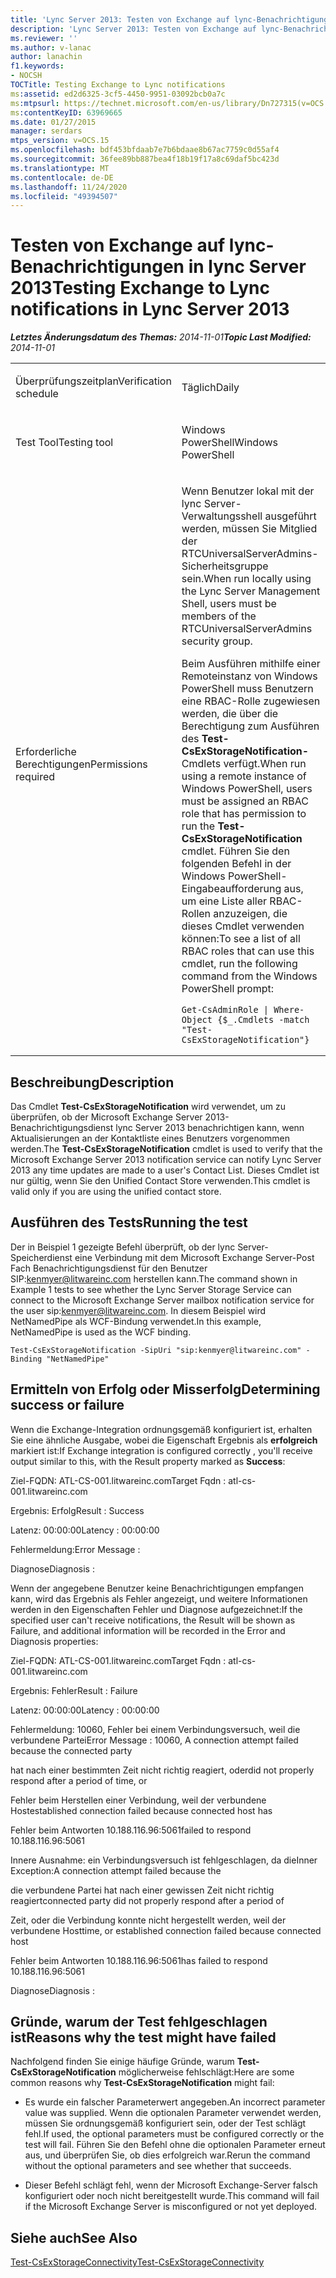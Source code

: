 ```yaml
---
title: 'Lync Server 2013: Testen von Exchange auf lync-Benachrichtigungen'
description: 'Lync Server 2013: Testen von Exchange auf lync-Benachrichtigungen'
ms.reviewer: ''
ms.author: v-lanac
author: lanachin
f1.keywords:
- NOCSH
TOCTitle: Testing Exchange to Lync notifications
ms:assetid: ed2d6325-3cf5-4450-9951-03092bcb0a7c
ms:mtpsurl: https://technet.microsoft.com/en-us/library/Dn727315(v=OCS.15)
ms:contentKeyID: 63969665
ms.date: 01/27/2015
manager: serdars
mtps_version: v=OCS.15
ms.openlocfilehash: bdf453bfdaab7e7b6bdaae8b67ac7759c0d55af4
ms.sourcegitcommit: 36fee89bb887bea4f18b19f17a8c69daf5bc423d
ms.translationtype: MT
ms.contentlocale: de-DE
ms.lasthandoff: 11/24/2020
ms.locfileid: "49394507"
---
```

# <a name="testing-exchange-to-lync-notifications-in-lync-server-2013"></a><span data-ttu-id="4b694-103">Testen von Exchange auf lync-Benachrichtigungen in lync Server 2013</span><span class="sxs-lookup"><span data-stu-id="4b694-103">Testing Exchange to Lync notifications in Lync Server 2013</span></span>

<div data-xmlns="http://www.w3.org/1999/xhtml">

<div class="topic" data-xmlns="http://www.w3.org/1999/xhtml" data-msxsl="urn:schemas-microsoft-com:xslt" data-cs="https://msdn.microsoft.com/">

<div data-asp="https://msdn2.microsoft.com/asp">



</div>

<div id="mainSection">

<div id="mainBody"><span data-ttu-id="4b694-104">

<span> </span></span><span class="sxs-lookup"><span data-stu-id="4b694-104">

<span> </span></span></span>

<span data-ttu-id="4b694-105">_**Letztes Änderungsdatum des Themas:** 2014-11-01_</span><span class="sxs-lookup"><span data-stu-id="4b694-105">_**Topic Last Modified:** 2014-11-01_</span></span>


<table>
<colgroup>
<col style="width: 50%" />
<col style="width: 50%" />
</colgroup>
<tbody>
<tr class="odd">
<td><p><span data-ttu-id="4b694-106">Überprüfungszeitplan</span><span class="sxs-lookup"><span data-stu-id="4b694-106">Verification schedule</span></span></p></td>
<td><p><span data-ttu-id="4b694-107">Täglich</span><span class="sxs-lookup"><span data-stu-id="4b694-107">Daily</span></span></p></td>
</tr>
<tr class="even">
<td><p><span data-ttu-id="4b694-108">Test Tool</span><span class="sxs-lookup"><span data-stu-id="4b694-108">Testing tool</span></span></p></td>
<td><p><span data-ttu-id="4b694-109">Windows PowerShell</span><span class="sxs-lookup"><span data-stu-id="4b694-109">Windows PowerShell</span></span></p></td>
</tr>
<tr class="odd">
<td><p><span data-ttu-id="4b694-110">Erforderliche Berechtigungen</span><span class="sxs-lookup"><span data-stu-id="4b694-110">Permissions required</span></span></p></td>
<td><p><span data-ttu-id="4b694-111">Wenn Benutzer lokal mit der lync Server-Verwaltungsshell ausgeführt werden, müssen Sie Mitglied der RTCUniversalServerAdmins-Sicherheitsgruppe sein.</span><span class="sxs-lookup"><span data-stu-id="4b694-111">When run locally using the Lync Server Management Shell, users must be members of the RTCUniversalServerAdmins security group.</span></span></p>
<p><span data-ttu-id="4b694-112">Beim Ausführen mithilfe einer Remoteinstanz von Windows PowerShell muss Benutzern eine RBAC-Rolle zugewiesen werden, die über die Berechtigung zum Ausführen des <strong>Test-CsExStorageNotification-</strong> Cmdlets verfügt.</span><span class="sxs-lookup"><span data-stu-id="4b694-112">When run using a remote instance of Windows PowerShell, users must be assigned an RBAC role that has permission to run the <strong>Test-CsExStorageNotification</strong> cmdlet.</span></span> <span data-ttu-id="4b694-113">Führen Sie den folgenden Befehl in der Windows PowerShell-Eingabeaufforderung aus, um eine Liste aller RBAC-Rollen anzuzeigen, die dieses Cmdlet verwenden können:</span><span class="sxs-lookup"><span data-stu-id="4b694-113">To see a list of all RBAC roles that can use this cmdlet, run the following command from the Windows PowerShell prompt:</span></span></p>
<pre><code>Get-CsAdminRole | Where-Object {$_.Cmdlets -match &quot;Test-CsExStorageNotification&quot;}</code></pre></td>
</tr>
</tbody>
</table>


<div>

## <a name="description"></a><span data-ttu-id="4b694-114">Beschreibung</span><span class="sxs-lookup"><span data-stu-id="4b694-114">Description</span></span>

<span data-ttu-id="4b694-115">Das Cmdlet **Test-CsExStorageNotification** wird verwendet, um zu überprüfen, ob der Microsoft Exchange Server 2013-Benachrichtigungsdienst lync Server 2013 benachrichtigen kann, wenn Aktualisierungen an der Kontaktliste eines Benutzers vorgenommen werden.</span><span class="sxs-lookup"><span data-stu-id="4b694-115">The **Test-CsExStorageNotification** cmdlet is used to verify that the Microsoft Exchange Server 2013 notification service can notify Lync Server 2013 any time updates are made to a user's Contact List.</span></span> <span data-ttu-id="4b694-116">Dieses Cmdlet ist nur gültig, wenn Sie den Unified Contact Store verwenden.</span><span class="sxs-lookup"><span data-stu-id="4b694-116">This cmdlet is valid only if you are using the unified contact store.</span></span>

</div>

<div>

## <a name="running-the-test"></a><span data-ttu-id="4b694-117">Ausführen des Tests</span><span class="sxs-lookup"><span data-stu-id="4b694-117">Running the test</span></span>

<span data-ttu-id="4b694-118">Der in Beispiel 1 gezeigte Befehl überprüft, ob der lync Server-Speicherdienst eine Verbindung mit dem Microsoft Exchange Server-Post Fach Benachrichtigungsdienst für den Benutzer SIP:kenmyer@litwareinc.com herstellen kann.</span><span class="sxs-lookup"><span data-stu-id="4b694-118">The command shown in Example 1 tests to see whether the Lync Server Storage Service can connect to the Microsoft Exchange Server mailbox notification service for the user sip:kenmyer@litwareinc.com.</span></span> <span data-ttu-id="4b694-119">In diesem Beispiel wird NetNamedPipe als WCF-Bindung verwendet.</span><span class="sxs-lookup"><span data-stu-id="4b694-119">In this example, NetNamedPipe is used as the WCF binding.</span></span>

    Test-CsExStorageNotification -SipUri "sip:kenmyer@litwareinc.com" -Binding "NetNamedPipe"

</div>

<div>

## <a name="determining-success-or-failure"></a><span data-ttu-id="4b694-120">Ermitteln von Erfolg oder Misserfolg</span><span class="sxs-lookup"><span data-stu-id="4b694-120">Determining success or failure</span></span>

<span data-ttu-id="4b694-121">Wenn die Exchange-Integration ordnungsgemäß konfiguriert ist, erhalten Sie eine ähnliche Ausgabe, wobei die Eigenschaft Ergebnis als **erfolgreich** markiert ist:</span><span class="sxs-lookup"><span data-stu-id="4b694-121">If Exchange integration is configured correctly , you'll receive output similar to this, with the Result property marked as **Success**:</span></span>

<span data-ttu-id="4b694-122">Ziel-FQDN: ATL-CS-001.litwareinc.com</span><span class="sxs-lookup"><span data-stu-id="4b694-122">Target Fqdn : atl-cs-001.litwareinc.com</span></span>

<span data-ttu-id="4b694-123">Ergebnis: Erfolg</span><span class="sxs-lookup"><span data-stu-id="4b694-123">Result : Success</span></span>

<span data-ttu-id="4b694-124">Latenz: 00:00:00</span><span class="sxs-lookup"><span data-stu-id="4b694-124">Latency : 00:00:00</span></span>

<span data-ttu-id="4b694-125">Fehlermeldung:</span><span class="sxs-lookup"><span data-stu-id="4b694-125">Error Message :</span></span>

<span data-ttu-id="4b694-126">Diagnose</span><span class="sxs-lookup"><span data-stu-id="4b694-126">Diagnosis :</span></span>

<span data-ttu-id="4b694-127">Wenn der angegebene Benutzer keine Benachrichtigungen empfangen kann, wird das Ergebnis als Fehler angezeigt, und weitere Informationen werden in den Eigenschaften Fehler und Diagnose aufgezeichnet:</span><span class="sxs-lookup"><span data-stu-id="4b694-127">If the specified user can't receive notifications, the Result will be shown as Failure, and additional information will be recorded in the Error and Diagnosis properties:</span></span>

<span data-ttu-id="4b694-128">Ziel-FQDN: ATL-CS-001.litwareinc.com</span><span class="sxs-lookup"><span data-stu-id="4b694-128">Target Fqdn : atl-cs-001.litwareinc.com</span></span>

<span data-ttu-id="4b694-129">Ergebnis: Fehler</span><span class="sxs-lookup"><span data-stu-id="4b694-129">Result : Failure</span></span>

<span data-ttu-id="4b694-130">Latenz: 00:00:00</span><span class="sxs-lookup"><span data-stu-id="4b694-130">Latency : 00:00:00</span></span>

<span data-ttu-id="4b694-131">Fehlermeldung: 10060, Fehler bei einem Verbindungsversuch, weil die verbundene Partei</span><span class="sxs-lookup"><span data-stu-id="4b694-131">Error Message : 10060, A connection attempt failed because the connected party</span></span>

<span data-ttu-id="4b694-132">hat nach einer bestimmten Zeit nicht richtig reagiert, oder</span><span class="sxs-lookup"><span data-stu-id="4b694-132">did not properly respond after a period of time, or</span></span>

<span data-ttu-id="4b694-133">Fehler beim Herstellen einer Verbindung, weil der verbundene Host</span><span class="sxs-lookup"><span data-stu-id="4b694-133">established connection failed because connected host has</span></span>

<span data-ttu-id="4b694-134">Fehler beim Antworten 10.188.116.96:5061</span><span class="sxs-lookup"><span data-stu-id="4b694-134">failed to respond 10.188.116.96:5061</span></span>

<span data-ttu-id="4b694-135">Innere Ausnahme: ein Verbindungsversuch ist fehlgeschlagen, da die</span><span class="sxs-lookup"><span data-stu-id="4b694-135">Inner Exception:A connection attempt failed because the</span></span>

<span data-ttu-id="4b694-136">die verbundene Partei hat nach einer gewissen Zeit nicht richtig reagiert</span><span class="sxs-lookup"><span data-stu-id="4b694-136">connected party did not properly respond after a period of</span></span>

<span data-ttu-id="4b694-137">Zeit, oder die Verbindung konnte nicht hergestellt werden, weil der verbundene Host</span><span class="sxs-lookup"><span data-stu-id="4b694-137">time, or established connection failed because connected host</span></span>

<span data-ttu-id="4b694-138">Fehler beim Antworten 10.188.116.96:5061</span><span class="sxs-lookup"><span data-stu-id="4b694-138">has failed to respond 10.188.116.96:5061</span></span>

<span data-ttu-id="4b694-139">Diagnose</span><span class="sxs-lookup"><span data-stu-id="4b694-139">Diagnosis :</span></span>

</div>

<div>

## <a name="reasons-why-the-test-might-have-failed"></a><span data-ttu-id="4b694-140">Gründe, warum der Test fehlgeschlagen ist</span><span class="sxs-lookup"><span data-stu-id="4b694-140">Reasons why the test might have failed</span></span>

<span data-ttu-id="4b694-141">Nachfolgend finden Sie einige häufige Gründe, warum **Test-CsExStorageNotification** möglicherweise fehlschlägt:</span><span class="sxs-lookup"><span data-stu-id="4b694-141">Here are some common reasons why **Test-CsExStorageNotification** might fail:</span></span>

  - <span data-ttu-id="4b694-142">Es wurde ein falscher Parameterwert angegeben.</span><span class="sxs-lookup"><span data-stu-id="4b694-142">An incorrect parameter value was supplied.</span></span> <span data-ttu-id="4b694-143">Wenn die optionalen Parameter verwendet werden, müssen Sie ordnungsgemäß konfiguriert sein, oder der Test schlägt fehl.</span><span class="sxs-lookup"><span data-stu-id="4b694-143">If used, the optional parameters must be configured correctly or the test will fail.</span></span> <span data-ttu-id="4b694-144">Führen Sie den Befehl ohne die optionalen Parameter erneut aus, und überprüfen Sie, ob dies erfolgreich war.</span><span class="sxs-lookup"><span data-stu-id="4b694-144">Rerun the command without the optional parameters and see whether that succeeds.</span></span>

  - <span data-ttu-id="4b694-145">Dieser Befehl schlägt fehl, wenn der Microsoft Exchange-Server falsch konfiguriert oder noch nicht bereitgestellt wurde.</span><span class="sxs-lookup"><span data-stu-id="4b694-145">This command will fail if the Microsoft Exchange Server is misconfigured or not yet deployed.</span></span>

</div>

<div>

## <a name="see-also"></a><span data-ttu-id="4b694-146">Siehe auch</span><span class="sxs-lookup"><span data-stu-id="4b694-146">See Also</span></span>


[<span data-ttu-id="4b694-147">Test-CsExStorageConnectivity</span><span class="sxs-lookup"><span data-stu-id="4b694-147">Test-CsExStorageConnectivity</span></span>](https://docs.microsoft.com/powershell/module/skype/Test-CsExStorageConnectivity)  
  

<span data-ttu-id="4b694-148"></div>

</div>

<span> </span>

</div>

</div>

</span><span class="sxs-lookup"><span data-stu-id="4b694-148"></div>

</div>

<span> </span>

</div>

</div>

</span></span></div>

